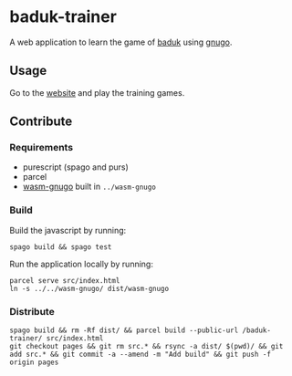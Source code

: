 # baduk-trainer

A web application to learn the game of [baduk][baduk] using [gnugo][gnugo].

## Usage

Go to the [website](https://tristancacqueray.github.io/baduk-trainer/) and play the training games.

## Contribute

### Requirements

- purescript (spago and purs)
- parcel
- [wasm-gnugo](https://github.com/TristanCacqueray/wasm-gnugo/) built in `../wasm-gnugo`

### Build

Build the javascript by running:

```
spago build && spago test
```

Run the application locally by running:

```
parcel serve src/index.html
ln -s ../../wasm-gnugo/ dist/wasm-gnugo
```

### Distribute

```
spago build && rm -Rf dist/ && parcel build --public-url /baduk-trainer/ src/index.html
git checkout pages && git rm src.* && rsync -a dist/ $(pwd)/ && git add src.* && git commit -a --amend -m "Add build" && git push -f origin pages
```

[baduk]: https://en.wikipedia.org/wiki/Go_(game)
[gnugo]: https://www.gnu.org/software/gnugo/
